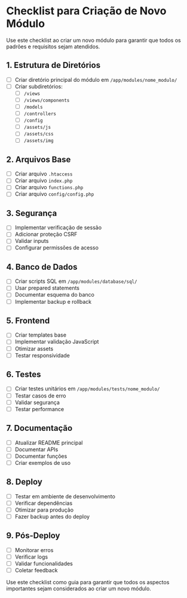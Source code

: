 # Checklist para Criação de Novo Módulo

Use este checklist ao criar um novo módulo para garantir que todos os padrões e requisitos sejam atendidos.

## 1. Estrutura de Diretórios

- [ ] Criar diretório principal do módulo em `/app/modules/nome_modulo/`
- [ ] Criar subdiretórios:
  - [ ] `/views`
  - [ ] `/views/components`
  - [ ] `/models`
  - [ ] `/controllers`
  - [ ] `/config`
  - [ ] `/assets/js`
  - [ ] `/assets/css`
  - [ ] `/assets/img`

## 2. Arquivos Base

- [ ] Criar arquivo `.htaccess`
- [ ] Criar arquivo `index.php`
- [ ] Criar arquivo `functions.php`
- [ ] Criar arquivo `config/config.php`

## 3. Segurança

- [ ] Implementar verificação de sessão
- [ ] Adicionar proteção CSRF
- [ ] Validar inputs
- [ ] Configurar permissões de acesso

## 4. Banco de Dados

- [ ] Criar scripts SQL em `/app/modules/database/sql/`
- [ ] Usar prepared statements
- [ ] Documentar esquema do banco
- [ ] Implementar backup e rollback

## 5. Frontend

- [ ] Criar templates base
- [ ] Implementar validação JavaScript
- [ ] Otimizar assets
- [ ] Testar responsividade

## 6. Testes

- [ ] Criar testes unitários em `/app/modules/tests/nome_modulo/`
- [ ] Testar casos de erro
- [ ] Validar segurança
- [ ] Testar performance

## 7. Documentação

- [ ] Atualizar README principal
- [ ] Documentar APIs
- [ ] Documentar funções
- [ ] Criar exemplos de uso

## 8. Deploy

- [ ] Testar em ambiente de desenvolvimento
- [ ] Verificar dependências
- [ ] Otimizar para produção
- [ ] Fazer backup antes do deploy

## 9. Pós-Deploy

- [ ] Monitorar erros
- [ ] Verificar logs
- [ ] Validar funcionalidades
- [ ] Coletar feedback

Use este checklist como guia para garantir que todos os aspectos importantes sejam considerados ao criar um novo módulo.
